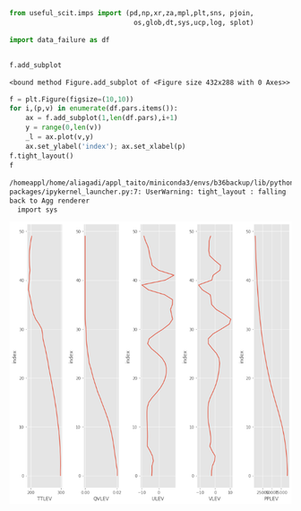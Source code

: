 ```python
from useful_scit.imps import (pd,np,xr,za,mpl,plt,sns, pjoin,
                               os,glob,dt,sys,ucp,log, splot)
```


```python
import data_failure as df
```


```python

```


```python
f.add_subplot
```




    <bound method Figure.add_subplot of <Figure size 432x288 with 0 Axes>>




```python
f = plt.Figure(figsize=(10,10))
for i,(p,v) in enumerate(df.pars.items()):
    ax = f.add_subplot(1,len(df.pars),i+1)
    y = range(0,len(v))
    _l = ax.plot(v,y)
    ax.set_ylabel('index'); ax.set_xlabel(p)
f.tight_layout()
f
```

    /homeappl/home/aliagadi/appl_taito/miniconda3/envs/b36backup/lib/python3.6/site-packages/ipykernel_launcher.py:7: UserWarning: tight_layout : falling back to Agg renderer
      import sys





![png](plot_data_failure_files/plot_data_failure_4_1.png)




```python

```
